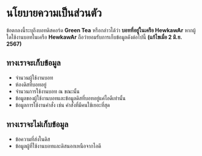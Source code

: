 # นโยบายความเป็นส่วนตัว
ข้อตกลงนี้ระบุถึงบอทดิสคอร์ด **Green Tea** หรือกล่าวได้ว่า **บอทที่อยู่ในเครือ HewkawAr** หากผู้ใดใช้งานบอทในเครือ **HewkawAr** ถือว่ายอมรับการเก็บข้อมูลดังต่อไปนี้
**(แก้ไขเมื่อ 2 มิ.ย. 2567)**

## ทางเราจะเก็บข้อมูล
- จำนวนผู้ใช้งานบอท
- ห้องดิสที่บอทอยู่
- จำนวนการใช้งานบอท ณ ขณะนั้น
- ข้อมูลของผู้ใช้งานบอทและข้อมูลดิสที่บอทอยู่แค่ไอดีเท่านั้น
- ข้อมูลการใช้งานคำสั่ง เช่น คำสั่งที่มีคนใช้เยอะที่สุด

## ทางเราจะไม่เก็บข้อมูล
- ข้อความที่ส่งในดิส
- ข้อมูลผู้ที่ใช้งานบอทและดิสนอกเหนือจากไอดี